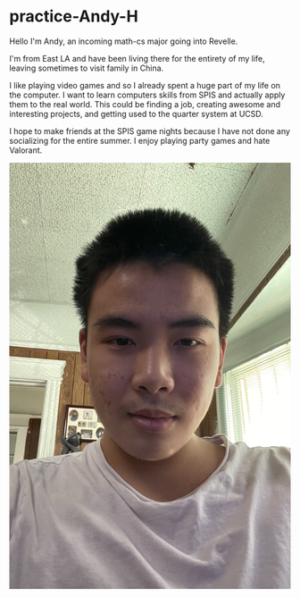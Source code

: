 # practice-Andy-H

Hello I'm Andy, an incoming math-cs major going into Revelle. 

I'm from East LA and have been living there for the entirety of my life, leaving sometimes to visit family in China. 

I like playing video games and so I already spent a huge part of my life on the computer. I want to learn computers skills from SPIS and actually apply them to the real
world. This could be finding a job, creating awesome and interesting projects, and getting used to the quarter system at UCSD.

I hope to make friends at the SPIS game nights because I have not done any socializing for the entire summer. I enjoy playing party games and hate Valorant.

![me](andy-h.jpg)
